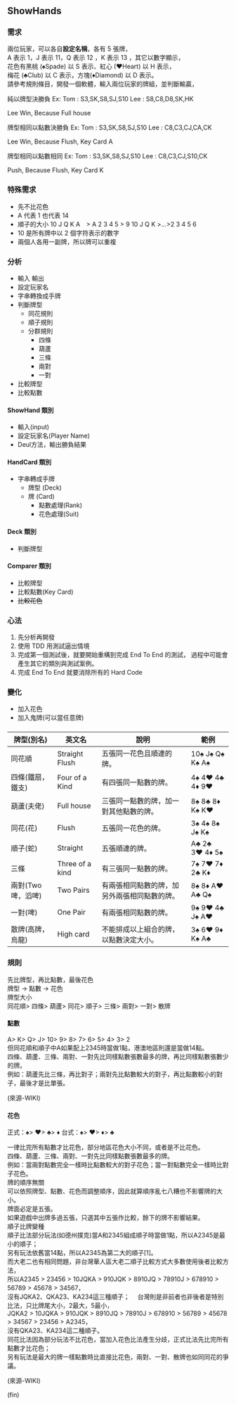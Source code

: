 ﻿#

## ShowHands

### 需求

兩位玩家，可以各自**設定名稱**，各有 5 張牌，  
A 表示 1，J 表示 11，Q 表示 12 ，K 表示 13 ，其它以數字顯示，  
花色有黑桃 (♠Spade) 以 S 表示、紅心 (♥Heart) 以 H 表示，  
梅花 (♣Club) 以 C 表示，方塊(♦Diamond) 以 D 表示。  
請參考規則條目，開發一個軟體，輸入兩位玩家的牌組，並判斷輸贏，  

純以牌型決勝負
Ex:
Tom : S3,SK,S8,SJ,S10
Lee : S8,C8,D8,SK,HK

Lee Win, Because Full house

牌型相同以點數決勝負
Ex:
Tom : S3,SK,S8,SJ,S10
Lee : C8,C3,CJ,CA,CK

Lee Win, Because Flush, Key Card A

牌型相同以點數相同
Ex:
Tom : S3,SK,S8,SJ,S10
Lee : C8,C3,CJ,S10,CK

Push, Because Flush, Key Card K

### 特殊需求

- 先不比花色
- A 代表 1 也代表 14
- 順子的大小 10 J Q K A　> A 2 3 4 5 > 9 10 J Q K >...>2 3 4 5 6
- 10 是所有牌中以 2 個字符表示的數字
- 兩個人各用一副牌，所以牌可以重複

### 分析

- 輸入 輸出
- 設定玩家名
- 字串轉換成手牌
- 判斷牌型
  - 同花規則
  - 順子規則
  - 分群規則
    - 四條
    - 葫蘆
    - 三條
    - 兩對
    - 一對
- 比較牌型
- 比較點數

#### ShowHand 類別

- 輸入(input)
- 設定玩家名(Player Name)
- Deul方法，輸出勝負結果

#### HandCard 類別

- 字串轉成手牌
  - 牌型 (Deck)
  - 牌 (Card)
    - 點數處理(Rank)
    - 花色處理(Suit)

#### Deck 類別

- 判斷牌型

#### Comparer 類別

- 比較牌型
- 比較點數(Key Card)
- ~~比較花色~~

### 心法

1. 先分析再開發
2. 使用 TDD 用測試逼出情境
3. 完成第一個測試後，就要開始重構到完成 End To End 的測試，
過程中可能會產生其它的類別與測試案例。
4. 完成 End To End 就要消除所有的 Hard Code


### 變化

- 加入花色
- 加入鬼牌(可以當任意牌)

###

|牌型(別名)|英文名|說明|範例|
|---------|------|---|---|
|同花順|Straight Flush|五張同一花色且順連的牌。|10♠ J♠ Q♠ K♠ A♠|
|四條(鐵扇，鐵支)|Four of a Kind|有四張同一點數的牌。|4♠ 4♥ 4♣ 4♦ 9♥|
|葫蘆(夫佬)|Full house|三張同一點數的牌，加一對其他點數的牌。|8♠ 8♣ 8♦ K♠ K♥|
|同花(花)|Flush|五張同一花色的牌。|3♠ 4♠ 8♠ J♠ K♠|
|順子(蛇)|Straight|五張順連的牌。|A♣ 2♣ 3♥ 4♦ 5♠|
|三條|Three of a kind|有三張同一點數的牌。|7♠ 7♥ 7♦ 2♣ K♦|
|兩對(Two 啤，滔啤)|Two Pairs|有兩張相同點數的牌，加另外兩張相同點數的牌。|8♠ 8♦ A♥ A♣ Q♠|
|一對(啤)|One Pair|有兩張相同點數的牌。|9♠ 9♥ 4♣ J♠ A♥|
|散牌(高牌，烏龍)|High card|不能排成以上組合的牌，以點數決定大小。|3♠ 6♥ 9♦ K♠ A♣|

### 規則

先比牌型，再比點數，最後花色  
牌型 -> 點數 -> 花色  
牌型大小  
同花順> 四條> 葫蘆> 同花> 順子> 三條> 兩對> 一對> 散牌  

#### 點數

A> K> Q> J> 10> 9> 8> 7> 6> 5> 4> 3> 2  
但同花順和順子中A如果配上2345時當做1點，港澳地區則還是當做14點。  
四條、葫蘆、三條、兩對、一對先比同樣點數張數最多的牌，再比同樣點數張數少的牌。  
例如：葫蘆先比三條，再比對子；兩對先比點數較大的對子，再比點數較小的對子，最後才是比單張。  

(來源-WIKI)

#### 花色

正式：♠> ♥> ♣> ♦
台式：♠> ♥> ♦> ♣

一律比完所有點數才比花色，部分地區花色大小不同，或者是不比花色。  
四條、葫蘆、三條、兩對、一對先比同樣點數張數最多的牌。  
例如：當兩對點數完全一樣時比點數較大的對子花色；當一對點數完全一樣時比對子花色。  
牌的順序無關  
可以依照牌型、點數、花色而調整順序，因此就算順序亂七八糟也不影響牌的大小。  
牌面必定是五張。  
如果遊戲中出牌多過五張，只選其中五張作比較，餘下的牌不影響結果。  
順子比牌變種  
順子比法部分玩法(如德州撲克)當A和2345組成順子時當做1點，所以A2345是最小的順子；  
另有玩法依舊當14點，所以A2345為第二大的順子[1]。  
而大老二也有相同問題，非台灣華人區大老二順子比較方式大多數使用後者比較方法，  
所以A2345 > 23456 > 10JQKA > 910JQK > 8910JQ > 78910J > 678910 > 56789 > 45678 > 34567，  
沒有JQKA2、QKA23、KA234這三種順子；　
台灣則是非前者也非後者是特別比法，只比牌尾大小，2最大，5最小，  
JQKA2 > 10JQKA > 910JQK > 8910JQ > 78910J > 678910 > 56789 > 45678 > 34567 > 23456 > A2345，  
沒有QKA23、KA234這二種順子。  
同花比法因為部分玩法不比花色，當加入花色比法產生分歧，正式比法先比完所有點數才比花色；  
另有玩法是最大的牌一樣點數時比直接比花色，兩對、一對、散牌也如同同花的爭議。  

(來源-WIKI)

(fin) 
